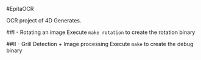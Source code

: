 #EpitaOCR

OCR project of 4D Generates.

##I - Rotating an image
Execute `make rotation` to create the rotation binary

##II - Grill Detection + Image processing 
Execute `make` to create the debug binary
